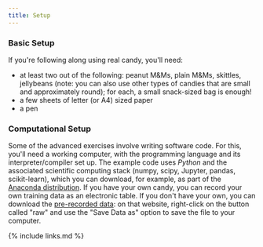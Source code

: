 ```yaml
---
title: Setup
---
```


### Basic Setup

If you're following along using real candy, you'll need:
* at least two out of the following: peanut M&Ms, plain M&Ms, skittles, jellybeans (note: you can also use other types of candies that are small and approximately round); for each, a small snack-sized bag is enough!
* a few sheets of letter (or A4) sized paper
* a pen

### Computational Setup

Some of the advanced exercises involve writing software code. For this, you'll need a working computer, with the programming language and its 
interpreter/compiler set up. The example code uses _Python_ and the associated scientific computing stack (numpy, scipy, Jupyter, pandas, scikit-learn), which 
you can download, for example, as part of the [Anaconda distribution](anaconda). If you have your own candy, you can record your own training data as an electronic
table. If you don't have your own, you can download the [pre-recorded data](sweet_data): on that website, right-click on the button called "raw" and use 
the "Save Data as" option to save the file to your computer. 





[anaconda]: https://www.anaconda.com/products/individual
[sweets_data]: https://github.com/ecml2020-teaching-candy/machine-learning-with-candy/tree/gh-pages/files
{% include links.md %}
